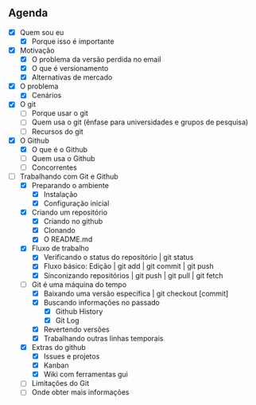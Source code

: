 ## Agenda

- [x] Quem sou eu
  - [x] Porque isso é importante
- [x] Motivação
  - [x] O problema da versão perdida no email
  - [x] O que é versionamento
  - [x] Alternativas de mercado
- [x] O problema
  - [x] Cenários
- [x] O git
  - [ ] Porque usar o git
  - [ ] Quem usa o git (ênfase para universidades e grupos de pesquisa)
  - [ ] Recursos do git
- [x] O Github
  - [x] O que é o Github
  - [ ] Quem usa o Github
  - [ ] Concorrentes
- [ ] Trabalhando com Git e Github
  - [x] Preparando o ambiente
    - [x] Instalação
    - [x] Configuração inicial
  - [x] Criando um repositório
    - [x] Criando no github
    - [x] Clonando
    - [x] O README.md
  - [x] Fluxo de trabalho
    - [x] Verificando o status do repositório | git status
    - [x] Fluxo básico: Edição | git add | git commit | git push
    - [x] Sinconizando repositórios | git push | git pull | git fetch
  - [ ] Git é uma máquina do tempo
    - [x] Baixando uma versão específica | git checkout [commit]
    - [x] Buscando informações no passado
      - [x] Github History
      - [x] Git Log
    - [x] Revertendo versões
    - [x] Trabalhando outras linhas temporais
  - [x] Extras do github
    - [x] Issues e projetos
    - [x] Kanban
    - [x] Wiki
  com ferramentas gui
  - [ ] Limitações do Git
  - [ ] Onde obter mais informações
